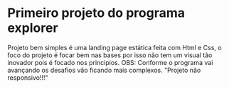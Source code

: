 <h1>Primeiro projeto do programa explorer</h1>

<p>Projeto bem simples é uma landing page estática feita com Html e Css, o foco do projeto é focar bem nas bases por isso não tem um visual tão inovador pois é 
focado nos principios. OBS: Conforme o programa vai avançando os desafios vão ficando mais complexos. "Projeto não responsivo!!!"</p>
